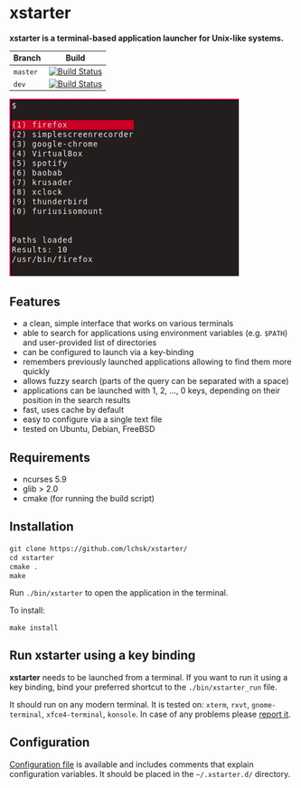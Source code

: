 # xstarter

**xstarter is a terminal-based application launcher for Unix-like systems.**

| Branch | Build |
| --- | --- |
|`master`|[![Build Status](https://travis-ci.org/lchsk/xstarter.svg?branch=master)](https://travis-ci.org/lchsk/xstarter)|
|`dev`|[![Build Status](https://travis-ci.org/lchsk/xstarter.svg?branch=dev)](https://travis-ci.org/lchsk/xstarter)|

![xstarter](xstarter.gif)

## Features

* a clean, simple interface that works on various terminals
* able to search for applications using environment variables (e.g. `$PATH`) and user-provided list of directories
* can be configured to launch via a key-binding
* remembers previously launched applications allowing to find them more quickly
* allows fuzzy search (parts of the query can be separated with a space)
* applications can be launched with 1, 2, ..., 0 keys, depending on their position in the search results
* fast, uses cache by default
* easy to configure via a single text file
* tested on Ubuntu, Debian, FreeBSD

## Requirements

* ncurses 5.9
* glib > 2.0
* cmake (for running the build script)

## Installation

```
git clone https://github.com/lchsk/xstarter/
cd xstarter
cmake .
make
```

Run `./bin/xstarter` to open the application in the terminal.

To install:

```
make install
```

## Run xstarter using a key binding

**xstarter** needs to be launched from a terminal. If you want to run it using a key binding, bind your preferred shortcut to the `./bin/xstarter_run` file.

It should run on any modern terminal. It is tested on: `xterm`, `rxvt`, `gnome-terminal`, `xfce4-terminal`, `konsole`. In case of any problems please [report it](https://github.com/lchsk/xstarter/issues/new).

## Configuration

[Configuration file](./xstarter.conf) is available and includes comments that explain configuration variables. It should be placed in the `~/.xstarter.d/` directory.
